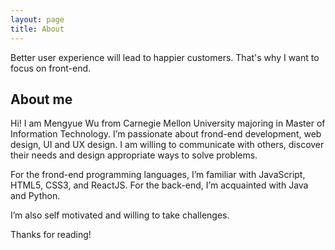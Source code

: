 ```yaml
---
layout: page
title: About
---
```


<p class="message">
  Better user experience will lead to happier customers. That's why I want to focus on front-end.
</p>

## About me
Hi! I am Mengyue Wu from Carnegie Mellon University majoring in Master of Information Technology. I’m passionate about frond-end development, web design, UI and UX design. I am willing to communicate with others, discover their needs and design appropriate ways to solve problems.

For the frond-end programming languages, I’m familiar with JavaScript, HTML5, CSS3, and ReactJS. For the back-end, I’m acquainted with Java and Python.

I’m also self motivated and willing to take challenges.

Thanks for reading!
